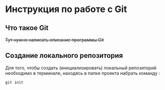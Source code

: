 # **Инструкция по работе с Git**

## Что такое Git ##

~~Тут нужно написать описание программы Git~~

## Создание локального репозитория ##

Для того, чтобы создать (инициализировать) локальный репозиторий необходимо в терминале, находясь в папке проекта набрать команду :

    git init
    